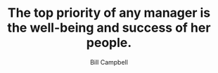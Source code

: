 ---
layout: post
type: quote
author: Bill Campbell
book: Trillion Dollar Coach
title: The top priority of any manager is the well-being and success of her people.
categories: [ leadership ]
image: /assets/images/7.jpg
---